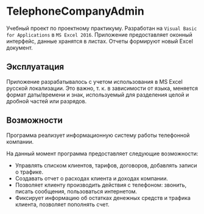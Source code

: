 # TelephoneCompanyAdmin

Учебный проект по проектному практикуму. Разработан на `Visual Basic for Applications` в `MS Excel 2016`.
Приложение предоставляет оконный интерфейс, данные хранятся в листах. Отчеты формируют новый Excel документ.

## Эксплуатация

Приложение разрабатывалось с учетом использования в MS Excel русской локализации.
Это важно, т. к. в зависимости от языка, меняется формат даты/времени и знак, используемый для разделения целой и дробной частей или разрядов.

## Возможности

Программа реализует информационную систему работы телефонной компании.

На данный момент программа предоставляет следующие возможности:
- Управлять списком клиентов, тарифов, договоров, добавлять записи о трафике.
- Создавать отчет о расходах клиента и  доходах компании.
- Позволяет клиенту производить действия с телефоном: звонить, писать сообщения, пользоваться интернетом.
- Фиксирует информацию об остатках денежных средств и трафика клиента, позволяет пополнять счет.
